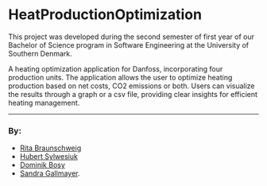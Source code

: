 # HeatProductionOptimization

This project was developed during the second semester of first year of our Bachelor of Science program in Software Engineering at the University of Southern Denmark.

A heating optimization application for Danfoss, incorporating four production units. The application allows the user to optimize heating production based on net costs, CO2 emissions or both. Users can visualize the results through a graph or a csv file, providing clear insights for efficient heating management.
___
### By:

- [Rita Braunschweig](https://github.com/pastelnata)
- [Hubert Sylwesiuk](https://github.com/sduhubert)
- [Dominik Bosy](https://github.com/Dobos23)
- [Sandra Gallmayer](http://github.com/Condesgall).
